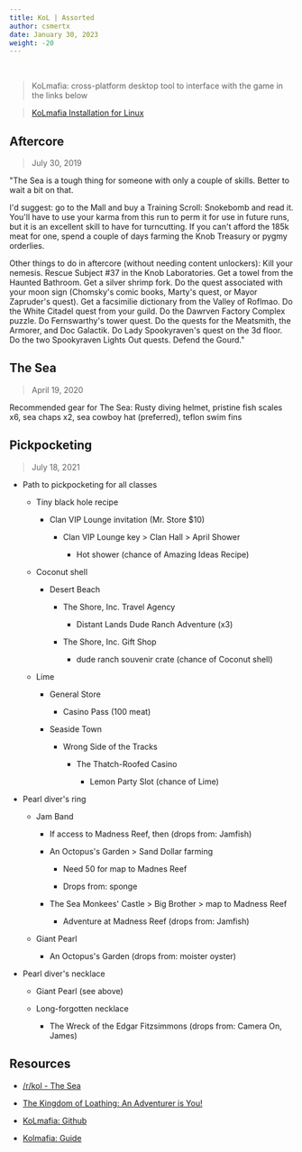 ```yaml
---
title: KoL | Assorted
author: csmertx
date: January 30, 2023
weight: -20
---
```


<br />

> KoLmafia: cross-platform desktop tool to interface with the game in the links below

> [KoLmafia Installation for Linux](/Linux/Code/java)

## Aftercore

> July 30, 2019

"The Sea is a tough thing for someone with only a couple of skills. Better to wait a bit on that.

I'd suggest: go to the Mall and buy a Training Scroll: Snokebomb and read it. You'll have to use your karma from this run to perm it for use in future runs, but it is an excellent skill to have for turncutting. If you can't afford the 185k meat for one, spend a couple of days farming the Knob Treasury or pygmy orderlies.

Other things to do in aftercore (without needing content unlockers): Kill your nemesis. Rescue Subject #37 in the Knob Laboratories. Get a towel from the Haunted Bathroom. Get a silver shrimp fork. Do the quest associated with your moon sign (Chomsky's comic books, Marty's quest, or Mayor Zapruder's quest). Get a facsimilie dictionary from the Valley of Roflmao. Do the White Citadel quest from your guild. Do the Dawrven Factory Complex puzzle. Do Fernswarthy's tower quest. Do the quests for the Meatsmith, the Armorer, and Doc Galactik. Do Lady Spookyraven's quest on the 3d floor. Do the two Spookyraven Lights Out quests. Defend the Gourd."

## The Sea

> April 19, 2020

Recommended gear for The Sea: Rusty diving helmet, pristine fish scales x6, sea chaps x2, sea cowboy hat (preferred), teflon swim fins

## Pickpocketing

> July 18, 2021

- Path to pickpocketing for all classes

    - Tiny black hole recipe

        - Clan VIP Lounge invitation (Mr. Store $10)

            - Clan VIP Lounge key > Clan Hall > April Shower

                - Hot shower (chance of Amazing Ideas Recipe)

    - Coconut shell

        - Desert Beach

            - The Shore, Inc. Travel Agency

                - Distant Lands Dude Ranch Adventure (x3)

            - The Shore, Inc. Gift Shop

                - dude ranch souvenir crate (chance of Coconut shell)

    - Lime

        - General Store

            - Casino Pass (100 meat)

        - Seaside Town

            - Wrong Side of the Tracks

                - The Thatch-Roofed Casino

                    - Lemon Party Slot (chance of Lime)

- Pearl diver's ring

    - Jam Band

        - If access to Madness Reef, then (drops from: Jamfish)

        - An Octopus's Garden > Sand Dollar farming

            - Need 50 for map to Madnes Reef

            - Drops from: sponge

        - The Sea Monkees' Castle > Big Brother > map to Madness Reef

            - Adventure at Madness Reef (drops from: Jamfish)

    - Giant Pearl

        - An Octopus's Garden (drops from: moister oyster)

- Pearl diver's necklace

    - Giant Pearl (see above)

    - Long-forgotten necklace

        - The Wreck of the Edgar Fitzsimmons (drops from: Camera On, James)

## Resources

- [/r/kol - The Sea](https://www.reddit.com/r/kol/comments/7p8vet/comment/dsfm59k/)

- [The Kingdom of Loathing: An Adventurer is You!](https://www.kingdomofloathing.com)

- [KoLmafia: Github](https://github.com/kolmafia/kolmafia)

- [Kolmafia: Guide](https://wiki.kolmafia.us/index.php?title=KoLmafia_Guide)